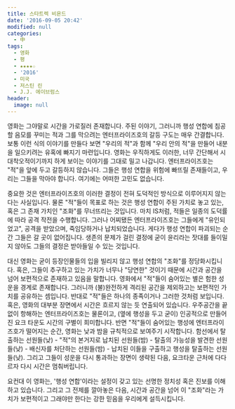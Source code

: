 ```yaml
---
title: 스타트렉 비욘드
date: '2016-09-05 20:42'
modified: null
categories:
  - 中
tags:
  - 영화
  - 평
  - ★★★★☆
  - '2016'
  - 미국
  - 저스틴 린
  - J.J. 에이브럼스
header:
  image: null
---
```


영화는 그야말로 시간을 가로질러 존재합니다. 주된 이야기, 그러니까 행성 연합에 침공할 음모를 꾸미는 적과 그를 막으려는 엔터프라이즈호의 갈등 구도는 매우 간결합니다. 보통 이런 식의 이야기를 만들다 보면 "우리의 적"과 함께 "우리 안의 적"을 만들어 내분을 일으키려는 유혹에 빠지기 마련입니다. 영화는 우직하게도 이러한, 너무 간단해서 시대착오적이기까지 하게 보이는 이야기를 그대로 밀고 나갑니다. 엔터프라이즈호는 "적"을 앞에 두고 갈등하지 않습니다. 그들은 행성 연합을 위험에 빠뜨릴 존재들이고, 우리는 그들을 막아야 합니다. 여기에는 어떠한 고민도 없습니다.

중요한 것은 엔터프라이즈호의 이러한 결정이 전혀 도덕적인 방식으로 이루어지지 않는다는 사실입니다. 물론 "적"들이 목표로 하는 것은 행성 연합이 주된 가치로 놓고 있는, 혹은 그 존재 가치인 "조화"를 무너뜨리는 것입니다. 마치 IS처럼, 적들은 일종의 도덕률에 따라 공격 작전을 수행합니다. 그러나 어찌됐든 엔터프라이즈호는 그들에게 "유인되었고", 공격을 받았으며, 죽임당하거나 납치되었습니다. 게다가 행성 연합이 파괴되는 순간 그들은 갈 곳이 없어집니다. 생존의 문제가 걸린 결정에 굳이 윤리라는 잣대를 들이밀지 않아도 그들의 결정은 받아들일 수 있는 것입니다.

대신 영화는 굳이 등장인물들의 입을 빌리지 않고 행성 연합의 "조화"를 정당화시킵니다. 혹은, 그들이 추구하고 있는 가치가 너무나 "당연한" 것이기 때문에 시간과 공간을 넘어 보편적으로 존재하고 있음을 말합니다. 영화에서 "적"들이 숨어있는 별은 험한 성운을 경계로 존재합니다. 그러니까 (불)완전하게 격리된 공간을 제외하고는 보편적인 가치를 공유하는 셈입니다. 반대로 "적"들은 하나의 종족이거나 그러한 것처럼 보입니다. 혹은, 영화의 대부분 장면에서 시간은 흐르지 않는 듯 연출되어 있습니다. 우주공간을 끝없이 항해하는 엔터프라이즈호는 물론이고, (옆에 행성을 두고 굳이) 인공적으로 만들어진 요크 타운도 시간의 구별이 희미합니다. 반면 "적"들이 숨어있는 행성에 엔터프라이즈호가 떨어지는 순간, 영화는 낮과 밤을 규칙적으로 보여주기 시작합니다. 함선에서 탈출하는 선원들(낮) - "적"의 본거지로 납치된 선원들(밤) - 탈출의 가능성을 발견한 선원들(낮) - 배신자를 처단하는 선원들(밤) - 납치된 이들을 구출하고 행성을 탈출하는 선원들(낮). 그리고 그들이 성운을 다시 통과하는 장면이 생략된 다음, 요크타운 근처에 다다르자 다시 시간은 멈춰버립니다.

요컨대 이 영화는, '행성 연합'이라는 설정이 갖고 있는 선명한 정치성 혹은 진보를 이해하고 있습니다. 그리고 그 전제를 깔아놓은 다음, 시간과 공간을 넘어 이 "조화"라는 가치가 보편적이고 그래야만 한다는 강한 믿음을 우리에게 설득시킵니다.
